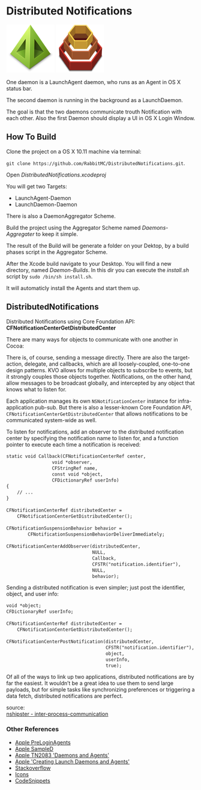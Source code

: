 # Distributed Notifications
![MacDown logo](DistributedNotifications/LaunchAgent-Daemon/Assets.xcassets/AppIcon.appiconset/Icon_128x128.png)
![MacDown logo](DistributedNotifications/LaunchDaemon-Daemon/Assets.xcassets/AppIcon.appiconset/Icon_128x128.png)

One daemon is a LaunchAgent daemon, who runs as an Agent in OS X status bar.

The second daemon is running in the background as a LaunchDaemon.

The goal is that the two daemons communicate trouth Notification with each other.
Also the first Daemon should display a UI in OS X Login Window.

## How To Build
Clone the project on a OS X 10.11 machine via terminal:

`git clone https://github.com/RabbitMC/DistributedNotifications.git`.

Open *DistributedNotifications.xcodeproj*

You will get two Targets: 

* LaunchAgent-Daemon
* LaunchDaemon-Daemon

There is also a DaemonAggregator Scheme.

Build the project using the Aggregator Scheme named *Daemons-Aggregater* to keep it simple.

The result of the Build will be generate a folder on your Dektop, by a build phases script in the Aggregator Scheme.

After the Xcode build navigate to your Desktop. You will find a new directory, named *Daemon-Builds*. In this dir you can execute the *install.sh* script by `sudo /bin/sh install.sh`.

It will automaticly install the Agents and start them up.

## DistributedNotifications
Distributed Notifications using Core Foundation API: **CFNotificationCenterGetDistributedCenter** 

There are many ways for objects to communicate with one another in Cocoa:

There is, of course, sending a message directly. There are also the target-action, delegate, and callbacks, which are all loosely-coupled, one-to-one design patterns. KVO allows for multiple objects to subscribe to events, but it strongly couples those objects together. Notifications, on the other hand, allow messages to be broadcast globally, and intercepted by any object that knows what to listen for.

Each application manages its own `NSNotificationCenter` instance for infra-application pub-sub. But there is also a lesser-known Core Foundation API, `CFNotificationCenterGetDistributedCenter` that allows notifications to be communicated system-wide as well.

To listen for notifications, add an observer to the distributed notification center by specifying the notification name to listen for, and a function pointer to execute each time a notification is received:

	static void Callback(CFNotificationCenterRef center,
                     void *observer,
                     CFStringRef name,
                     const void *object,
                     CFDictionaryRef userInfo)
	{
    	// ...
	}

	CFNotificationCenterRef distributedCenter =
	    CFNotificationCenterGetDistributedCenter();
	
	CFNotificationSuspensionBehavior behavior =
	        CFNotificationSuspensionBehaviorDeliverImmediately;
	
	CFNotificationCenterAddObserver(distributedCenter,
	                                NULL,
	                                Callback,
	                                CFSTR("notification.identifier"),
	                                NULL,
	                                behavior);

Sending a distributed notification is even simpler; just post the identifier, object, and user info:

	void *object;
	CFDictionaryRef userInfo;
	
	CFNotificationCenterRef distributedCenter =
	    CFNotificationCenterGetDistributedCenter();
	
	CFNotificationCenterPostNotification(distributedCenter,
	                                     CFSTR("notification.identifier"),
	                                     object,
	                                     userInfo,
	                                     true);

Of all of the ways to link up two applications, distributed notifications are by far the easiest. It wouldn’t be a great idea to use them to send large payloads, but for simple tasks like synchronizing preferences or triggering a data fetch, distributed notifications are perfect.

source: <br />
[nshipster - inter-process-communication](http://nshipster.com/inter-process-communication/)

### Other References

* [Apple PreLoginAgents](https://developer.apple.com/library/mac/samplecode/PreLoginAgents/Introduction/Intro.html#//apple_ref/doc/uid/DTS10004414)
* [Apple SampleD](https://developer.apple.com/library/mac/samplecode/SampleD/Introduction/Intro.html)
* [Apple TN2083 'Daemons and Agents'](https://developer.apple.com/library/mac/technotes/tn2083/_index.html)
* [Apple 'Creating Launch Daemons and Agents'](https://developer.apple.com/library/mac/documentation/MacOSX/Conceptual/BPSystemStartup/Chapters/CreatingLaunchdJobs.html#//apple_ref/doc/uid/10000172i-SW7-BCIEDDBJ)
* [Stackoverflow](http://stackoverflow.com/questions/6968677/cfnotificationcenter-usage-examples)
* [Icons](http://iconfactory.com/downloads/freeware/agap/)
* [CodeSnippets](http://stackoverflow.com/questions/26637023/how-to-properly-use-cfnotificationcenteraddobserver-in-swift-for-ios)
